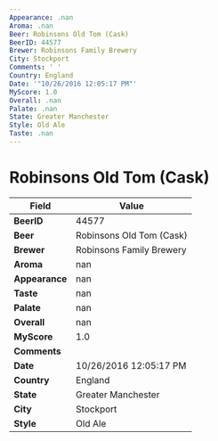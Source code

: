 ```yaml
---
Appearance: .nan
Aroma: .nan
Beer: Robinsons Old Tom (Cask)
BeerID: 44577
Brewer: Robinsons Family Brewery
City: Stockport
Comments: ' '
Country: England
Date: '"10/26/2016 12:05:17 PM"'
MyScore: 1.0
Overall: .nan
Palate: .nan
State: Greater Manchester
Style: Old Ale
Taste: .nan
---
```


# Robinsons Old Tom (Cask)

| Field         | Value |
|---------------|-------|
| **BeerID** | 44577 |
| **Beer** | Robinsons Old Tom (Cask) |
| **Brewer** | Robinsons Family Brewery |
| **Aroma** | nan |
| **Appearance** | nan |
| **Taste** | nan |
| **Palate** | nan |
| **Overall** | nan |
| **MyScore** | 1.0 |
| **Comments** |   |
| **Date** | 10/26/2016 12:05:17 PM |
| **Country** | England |
| **State** | Greater Manchester |
| **City** | Stockport |
| **Style** | Old Ale |

